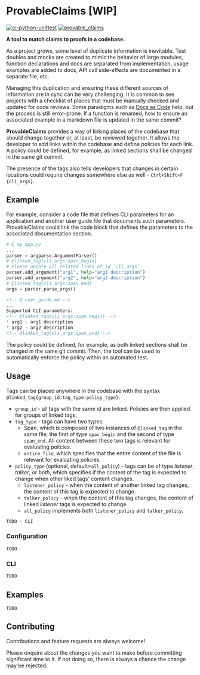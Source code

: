 # ProvableClaims [WIP]
[![ci-python-unittest](https://github.com/CapyRobot/ProvableClaims/actions/workflows/py_unittest.yml/badge.svg)](https://github.com/CapyRobot/ProvableClaims/actions/workflows/py_unittest.yml)
[![provable_claims](https://github.com/CapyRobot/ProvableClaims/actions/workflows/provable_claims.yml/badge.svg)](https://github.com/CapyRobot/ProvableClaims/actions/workflows/provable_claims.yml)

**A tool to match claims to proofs in a codebase.**

As a project grows, some level of duplicate information is inevitable. Test doubles and mocks are created to mimic the behavior of large modules, function declarations and docs are separated from implementation, usage examples are added to docs, API call side-effects are documented in a separate file, etc.

Managing this duplication and ensuring these different sources of information are in sync can be very challenging. It is common to see projects with a checklist of places that must be manually checked and updated for code reviews. Some paradigms such as [Docs as Code](https://www.writethedocs.org/guide/docs-as-code/) help, but the process is still error-prone. If a function is renamed, how to ensure an associated example in a markdown file is updated in the same commit?

**ProvableClaims** provides a way of linking places of the codebase that should change together or, at least, be reviewed together. It allows the developer to add links within the codebase and define policies for each link. A policy could be defined, for example, as linked sections shall be changed in the same git commit.

The presence of the tags also tells developers that changes in certain locations could require changes somewhere else as well - `Ctrl+Shift+F {cli_args}`.

## Example

For example, consider a code file that defines CLI parameters for an application and another user guide file that documents such parameters. ProvableClaims could link the code block that defines the parameters to the associated documentation section.

```python
# @ my_app.py
...
parser = argparse.ArgumentParser()
# @linked_tag{cli_args:span_begin}
# Please update all related links of id `cli_args`
parser.add_argument("arg1", help="arg1 description")
parser.add_argument("arg2", help="arg2 description")
# @linked_tag{cli_args:span_end}
args = parser.parse_args()
```

```md
<!-- @ user_guide.md -->
...
Supported CLI parameters:
<!-- @linked_tag{cli_args:span_begin} -->
* arg1 - arg1 description
* arg2 - arg2 description
<!-- @linked_tag{cli_args:span_end} -->
```

The policy could be defined, for example, as both linked sections shall be changed in the same git commit. Then, the tool can be used to automatically enforce the policy within an automated test.

## Usage

Tags can be placed anywhere in the codebase with the syntax `@linked_tag{group_id:tag_type:policy_type}`.
* `group_id` - all tags with the same id are linked. Policies are then applied for groups of linked tags.
* `tag_type` - tags can have two types:
  - Span, which is composed of two instances of `@linked_tag` in the same file; the first of type `span_begin` and the second of type `span_end`. All content between these two tags is relevant for evaluating policies.
  - `entire_file`, which specifies that the entire content of the file is relevant for evaluating policies.
* `policy_type` (optional, default=`all_policy`) - tags can be of type *listener*, *talker*, or *both*, which specifies if the content of the tag is expected to change when other liked tags' content changes.
  - `listener_policy` - when the content of another linked tag changes, the content of this tag is expected to change.
  - `talker_policy` - when the content of this tag changes, the content of linked *listener* tags is expected to change.
  - `all_policy` implements both `listener_policy` and `talker_policy`.

```
TODO - CLI
```

### Configuration

```
TODO
```

### CLI

```
TODO
```

## Examples

```
TODO
```

## Contributing

Contributions and feature requests are always welcome!

Please enquire about the changes you want to make before committing significant time to it. If not doing so, there is always a chance the change may be rejected.
